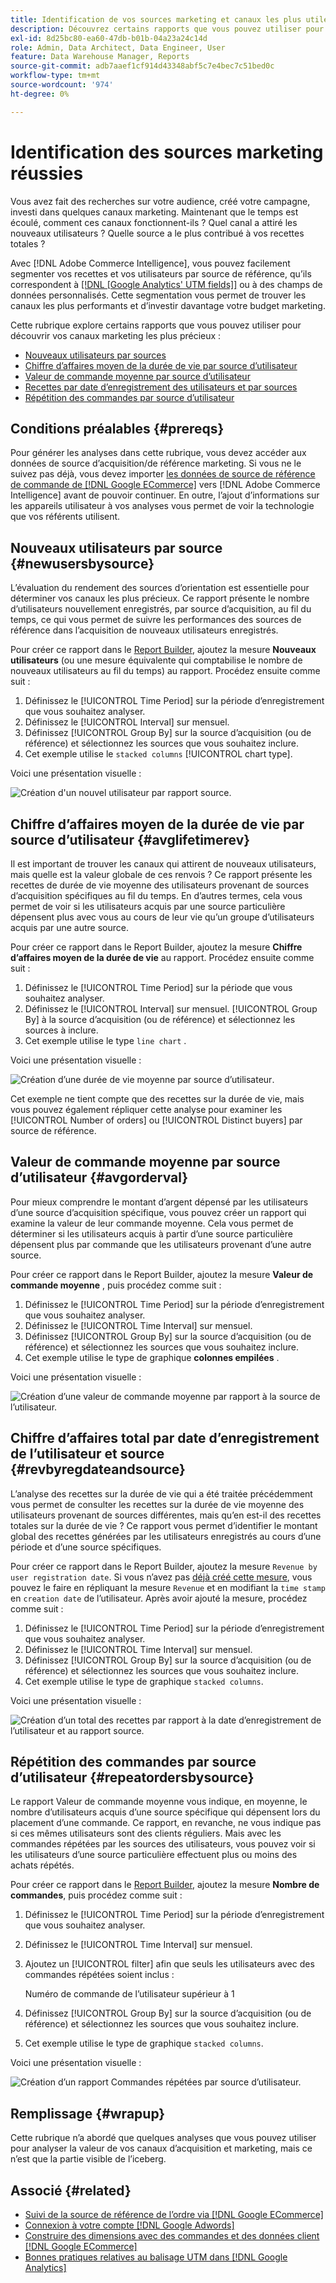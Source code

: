 ```yaml
---
title: Identification de vos sources marketing et canaux les plus utiles
description: Découvrez certains rapports que vous pouvez utiliser pour découvrir vos canaux marketing les plus précieux.
exl-id: 8d25bc80-ea60-47db-b01b-04a23a24c14d
role: Admin, Data Architect, Data Engineer, User
feature: Data Warehouse Manager, Reports
source-git-commit: adb7aaef1cf914d43348abf5c7e4bec7c51bed0c
workflow-type: tm+mt
source-wordcount: '974'
ht-degree: 0%

---
```


# Identification des sources marketing réussies

Vous avez fait des recherches sur votre audience, créé votre campagne, investi dans quelques canaux marketing. Maintenant que le temps est écoulé, comment ces canaux fonctionnent-ils ? Quel canal a attiré les nouveaux utilisateurs ? Quelle source a le plus contribué à vos recettes totales ?

Avec [!DNL Adobe Commerce Intelligence], vous pouvez facilement segmenter vos recettes et vos utilisateurs par source de référence, qu’ils correspondent à [[!DNL [Google Analytics' UTM fields]]](https://support.google.com/analytics/answer/1191184?hl=en) ou à des champs de données personnalisés. Cette segmentation vous permet de trouver les canaux les plus performants et d’investir davantage votre budget marketing.

Cette rubrique explore certains rapports que vous pouvez utiliser pour découvrir vos canaux marketing les plus précieux :

* [Nouveaux utilisateurs par sources](#newusersbysource)
* [Chiffre d’affaires moyen de la durée de vie par source d’utilisateur](#avglifetimerev)
* [Valeur de commande moyenne par source d’utilisateur](#avgorderval)
* [Recettes par date d’enregistrement des utilisateurs et par sources](#revbyregdateandsource)
* [Répétition des commandes par source d’utilisateur](#repeatordersbysource)

## Conditions préalables {#prereqs}

Pour générer les analyses dans cette rubrique, vous devez accéder aux données de source d’acquisition/de référence marketing. Si vous ne le suivez pas déjà, vous devez importer [les données de source de référence de commande de [!DNL Google ECommerce]](../importing-data/integrations/google-ecommerce.md) vers [!DNL Adobe Commerce Intelligence] avant de pouvoir continuer. En outre, l’ajout d’informations sur les appareils utilisateur à vos analyses vous permet de voir la technologie que vos référents utilisent.

## Nouveaux utilisateurs par source {#newusersbysource}

L’évaluation du rendement des sources d’orientation est essentielle pour déterminer vos canaux les plus précieux. Ce rapport présente le nombre d’utilisateurs nouvellement enregistrés, par source d’acquisition, au fil du temps, ce qui vous permet de suivre les performances des sources de référence dans l’acquisition de nouveaux utilisateurs enregistrés.

Pour créer ce rapport dans le [Report Builder](../../tutorials/using-visual-report-builder.md), ajoutez la mesure **Nouveaux utilisateurs** (ou une mesure équivalente qui comptabilise le nombre de nouveaux utilisateurs au fil du temps) au rapport. Procédez ensuite comme suit :

1. Définissez le [!UICONTROL Time Period] sur la période d’enregistrement que vous souhaitez analyser.
1. Définissez le [!UICONTROL Interval] sur mensuel.
1. Définissez [!UICONTROL Group By] sur la source d’acquisition (ou de référence) et sélectionnez les sources que vous souhaitez inclure.
1. Cet exemple utilise le `stacked columns` [!UICONTROL chart type].

Voici une présentation visuelle :

![Création d&#39;un nouvel utilisateur par rapport source.](../../assets/New_Users_by_source.gif)

## Chiffre d’affaires moyen de la durée de vie par source d’utilisateur {#avglifetimerev}

Il est important de trouver les canaux qui attirent de nouveaux utilisateurs, mais quelle est la valeur globale de ces renvois ? Ce rapport présente les recettes de durée de vie moyenne des utilisateurs provenant de sources d’acquisition spécifiques au fil du temps. En d’autres termes, cela vous permet de voir si les utilisateurs acquis par une source particulière dépensent plus avec vous au cours de leur vie qu’un groupe d’utilisateurs acquis par une autre source.

Pour créer ce rapport dans le Report Builder, ajoutez la mesure **Chiffre d’affaires moyen de la durée de vie** au rapport. Procédez ensuite comme suit :

1. Définissez le [!UICONTROL Time Period] sur la période que vous souhaitez analyser.
1. Définissez le [!UICONTROL Interval] sur mensuel.
   [!UICONTROL Group By] à la source d’acquisition (ou de référence) et sélectionnez les sources à inclure.
1. Cet exemple utilise le type `line chart` .

Voici une présentation visuelle :

![Création d’une durée de vie moyenne par source d’utilisateur](../../assets/Lifetime_revenue_by_user_source.gif).

Cet exemple ne tient compte que des recettes sur la durée de vie, mais vous pouvez également répliquer cette analyse pour examiner les [!UICONTROL Number of orders] ou [!UICONTROL Distinct buyers] par source de référence.

## Valeur de commande moyenne par source d’utilisateur {#avgorderval}

Pour mieux comprendre le montant d’argent dépensé par les utilisateurs d’une source d’acquisition spécifique, vous pouvez créer un rapport qui examine la valeur de leur commande moyenne. Cela vous permet de déterminer si les utilisateurs acquis à partir d’une source particulière dépensent plus par commande que les utilisateurs provenant d’une autre source.

Pour créer ce rapport dans le Report Builder, ajoutez la mesure **Valeur de commande moyenne** , puis procédez comme suit :

1. Définissez le [!UICONTROL Time Period] sur la période d’enregistrement que vous souhaitez analyser.
1. Définissez le [!UICONTROL Time Interval] sur mensuel.
1. Définissez [!UICONTROL Group By] sur la source d’acquisition (ou de référence) et sélectionnez les sources que vous souhaitez inclure.
1. Cet exemple utilise le type de graphique **colonnes empilées** .

Voici une présentation visuelle :

![Création d’une valeur de commande moyenne par rapport à la source de l’utilisateur.](../../assets/Average_order_value_by_source.gif)

## Chiffre d’affaires total par date d’enregistrement de l’utilisateur et source {#revbyregdateandsource}

L’analyse des recettes sur la durée de vie qui a été traitée précédemment vous permet de consulter les recettes sur la durée de vie moyenne des utilisateurs provenant de sources différentes, mais qu’en est-il des recettes totales sur la durée de vie ? Ce rapport vous permet d’identifier le montant global des recettes générées par les utilisateurs enregistrés au cours d’une période et d’une source spécifiques.

Pour créer ce rapport dans le Report Builder, ajoutez la mesure `Revenue by user registration date`. Si vous n’avez pas [déjà créé cette mesure](../../data-user/reports/ess-manage-data-metrics.md), vous pouvez le faire en répliquant la mesure `Revenue` et en modifiant la `time stamp` en `creation date` de l’utilisateur. Après avoir ajouté la mesure, procédez comme suit :

1. Définissez le [!UICONTROL Time Period] sur la période d’enregistrement que vous souhaitez analyser.
1. Définissez le [!UICONTROL Time Interval] sur mensuel.
1. Définissez [!UICONTROL Group By] sur la source d’acquisition (ou de référence) et sélectionnez les sources que vous souhaitez inclure.
1. Cet exemple utilise le type de graphique `stacked columns`.

Voici une présentation visuelle :

![Création d’un total des recettes par rapport à la date d’enregistrement de l’utilisateur et au rapport source.](../../assets/Revenue_by_user_registration_date_and_source.gif)

## Répétition des commandes par source d’utilisateur {#repeatordersbysource}

Le rapport Valeur de commande moyenne vous indique, en moyenne, le nombre d’utilisateurs acquis d’une source spécifique qui dépensent lors du placement d’une commande. Ce rapport, en revanche, ne vous indique pas si ces mêmes utilisateurs sont des clients réguliers. Mais avec les commandes répétées par les sources des utilisateurs, vous pouvez voir si les utilisateurs d’une source particulière effectuent plus ou moins des achats répétés.

Pour créer ce rapport dans le [Report Builder](../../tutorials/using-visual-report-builder.md), ajoutez la mesure **Nombre de commandes**, puis procédez comme suit :

1. Définissez le [!UICONTROL Time Period] sur la période d’enregistrement que vous souhaitez analyser.
1. Définissez le [!UICONTROL Time Interval] sur mensuel.
1. Ajoutez un [!UICONTROL filter] afin que seuls les utilisateurs avec des commandes répétées soient inclus :

   Numéro de commande de l’utilisateur supérieur à 1

1. Définissez [!UICONTROL Group By] sur la source d’acquisition (ou de référence) et sélectionnez les sources que vous souhaitez inclure.
1. Cet exemple utilise le type de graphique `stacked columns`.

Voici une présentation visuelle :

![Création d’un rapport Commandes répétées par source d’utilisateur.](../../assets/Repeat_orders_by_user_source.gif)


## Remplissage {#wrapup}

Cette rubrique n’a abordé que quelques analyses que vous pouvez utiliser pour analyser la valeur de vos canaux d’acquisition et marketing, mais ce n’est que la partie visible de l’iceberg.

## Associé {#related}

* [Suivi de la source de référence de l’ordre via [!DNL Google ECommerce]](../importing-data/integrations/google-ecommerce.md)
* [Connexion à votre compte  [!DNL Google Adwords] ](../importing-data/integrations/google-adwords.md)
* [Construire des dimensions avec des commandes et des données client [!DNL Google ECommerce] ](../data-warehouse-mgr/bldg-google-ecomm-dim.md)
* [Bonnes pratiques relatives au balisage UTM dans [!DNL Google Analytics]](../../best-practices/utm-tagging-google.md)
